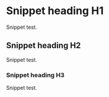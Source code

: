 # Snippet heading H1

Snippet test.

## Snippet heading H2

Snippet test.

### Snippet heading H3

Snippet test.